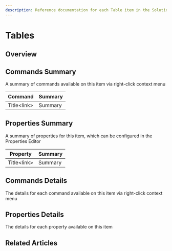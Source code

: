```yaml
---
description: Reference documentation for each Table item in the Solution Explorer
---
```


# Tables

## Overview

## Commands Summary

A summary of commands available on this item via right-click context menu

| Command      | Summary |
| ------------ | ------- |
| Title\<link> | Summary |

## Properties Summary

A summary of properties for this item, which can be configured in the Properties Editor

| Property     | Summary |
| ------------ | ------- |
| Title\<link> | Summary |

## Commands Details

The details for each command available on this item via right-click context menu

## Properties Details

The details for each property available on this item

## Related Articles
